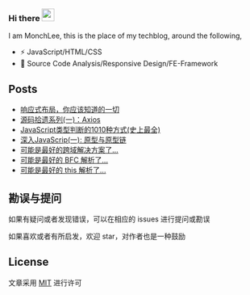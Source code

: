 ### Hi there <a href="https://www.gautamkrishnar.com/"><img src="https://media.giphy.com/media/hvRJCLFzcasrR4ia7z/giphy.gif" width="25px"></a>

I am MonchLee, this is the place of my techblog, around the following,

- ⚡ JavaScript/HTML/CSS
- 🌱 Source Code Analysis/Responsive Design/FE-Framework

## Posts

- [响应式布局，你应该知道的一切](https://github.com/campcc/blog/issues/24)
- [源码拾遗系列(一)：Axios ](https://github.com/campcc/blog/issues/23)
- [JavaScript类型判断的1010种方式(史上最全)](https://github.com/campcc/blog/issues/7)
- [深入JavaScrip(一): 原型与原型链](https://github.com/campcc/blog/issues/14)
- [可能是最好的跨域解决方案了...](https://github.com/campcc/blog/issues/15)
- [可能是最好的 BFC 解析了...](https://github.com/campcc/blog/issues/16)
- [可能是最好的 this 解析了...](https://github.com/campcc/blog/issues/19)

## 勘误与提问

如果有疑问或者发现错误，可以在相应的 issues 进行提问或勘误

如果喜欢或者有所启发，欢迎 star，对作者也是一种鼓励

## License

文章采用 [MIT](https://opensource.org/licenses/MIT) 进行许可
